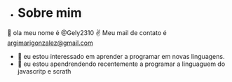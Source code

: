 - # Sobre mim 
 👋 ola meu nome é @Gely2310
 ✌ Meu mail de contato é argimarigonzalez@gmail.com
- 👀 eu estou interessado em aprender a programar em novas linguagens.
- 🌱 eu estou apendrendendo recentemente a programar a linguaguem do javascritp e scrath

